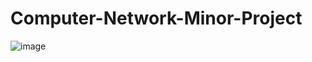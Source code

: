 # Computer-Network-Minor-Project
![image](https://github.com/user-attachments/assets/bed240d3-5b98-484d-826f-553b761e24bb)
